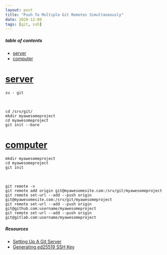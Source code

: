 ```yaml
---
layout: post
title: "Push To Multiple Git Remotes Simultaneously"
date: 2020-12-09
tags: [git, ssh]
---
```


##### table of contents
- [server](#server)
- [computer](#computer)

# [server](#server)

```
su - git
```

<br />

```
cd /srv/git/
mkdir myawesomeproject
cd myawesomeproject
git init --bare
```

# [computer](#computer)

```
mkdir myawesomeproject
cd myawesomeproject
git init
```

<br />

```
git remote -v
git remote add origin git@myawesomesite.com:/srv/git/myawesomeproject
git remote set-url --add --push origin git@myawesomesite.com:/srv/git/myawesomeproject
git remote set-url --add --push origin git@github.com:username/myawesomeproject
git remote set-url --add --push origin git@gitlab.com:username/myawesomeproject
```

##### Resources
- [Setting Up A Git Server](https://robertmarshall.xyz/setting-up-a-git-server)
- [Generating ed25519 SSH Key](https://robertmarshall.xyz/generating-ed25519-ssh-key)
